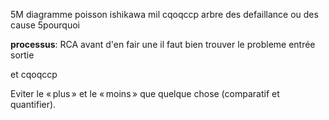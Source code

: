 
5M diagramme poisson ishikawa
	mil
cqoqccp
arbre des defaillance ou des cause
5pourquoi

**processus**:
RCA 
avant d'en fair une il faut bien trouver le probleme
entrée sortie

et cqoqccp


Eviter le « plus » et le « moins » que quelque chose (comparatif et quantifier).